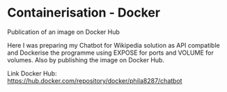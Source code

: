 # Containerisation - Docker
Publication of an image on Docker Hub

Here I was preparing my Chatbot for Wikipedia solution as API compatible and Dockerise the programme using EXPOSE for ports and VOLUME for volumes. Also by publishing the image on Docker Hub.

Link Docker Hub: https://hub.docker.com/repository/docker/phila8287/chatbot


